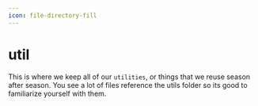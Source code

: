 ```yaml
---
icon: file-directory-fill
---
```


# util

This is where we keep all of our `utilities`, or things that we reuse season after season. You see a lot of files reference the utils folder so its good to familiarize yourself with them.
